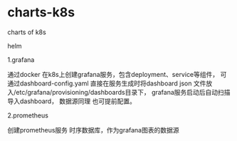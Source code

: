 # charts-k8s
charts of k8s

helm 

1.grafana

通过docker 在k8s上创建grafana服务，包含deployment、service等组件，
可通过dashboard-config.yaml 直接在服务生成时将dashboard json 文件放入/etc/grafana/provisioning/dashboards目录下，
grafana服务启动后自动扫描导入dashboard，
数据源同理 也可提前配置。

2.prometheus

创建prometheus服务 时序数据库，作为grafana图表的数据源
